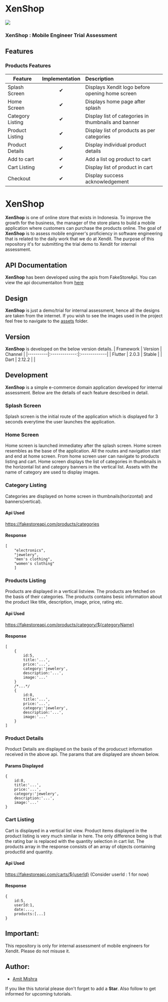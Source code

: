 # XenShop

![](https://www.xendit.co/wp-content/uploads/2020/03/XENDIT-LOGOArtboard-1@2x.png)
### XenShop : Mobile Engineer Trial Assessment

## Features

### Products Features

| Feature  |  Implementation       | Description  |
|----------|:-------------:|:-------------|
| Splash Screen | &#10004; | Displays Xendit logo before opening home screen |
| Home Screen | &#10004; | Displays home page after splash  |
| Category Listing | &#10004; | Display list of categories in thumbnails and banner |
| Product Listing | &#10004; | Display list of products as per categories |
| Product Details | &#10004; | Display individual product details |
| Add to cart | &#10004; | Add a list og product to cart |
| Cart Listing | &#10004; | Display list of product in cart |
| Checkout | &#10004; | Display success acknowledgement |

# XenShop

**XenShop** is one of online store that exists in Indonesia. To improve the growth for the business, the manager of the store plans to build a mobile application where customers can purchase the products online. The goal of **XenShop**   is to assess mobile engineer's proficiency in software engineering that is related to the daily work that we do at Xendit.
The purpose of this repository it's for submitting the trial demo to Xendit for internal assessment.

## API Documentation

**XenShop** has been developed using the apis from FakeStoreApi. You can view the api documentaiton from [here](https://fakestoreapi.com/)

## Design

 **XenShop** is just a demo/trial for internal assessment, hence all the designs are taken from the internet. If you wish to see the images used in the project feel free to navigate to the [assets](https://github.com/amitmishra7/xenShop/tree/development/assets) folder.

## Version

**XenShop** is developed on the below version details.
| Framework  |  Version       | Channel  |
|----------|:-------------:|:-------------|
| Flutter | 2.0.3 | Stable |
| Dart | 2.12.2 |  |

## Development

**XenShop** is a simple e-commerce domain application developed for internal assessment. Below are the details of each feature described in detail.

### Splash Screen

Splash screen is the initial route of the application which is displayed for 3 seconds everytime the user launches the application.

### Home Screen

Home screen is launched immediatey after the splash screen. Home screen resembles as the base of the application. All the routes and navigation start and end at home screen. From home screen user can navigate to products listing and cart. Home screen displays the list of categories in thumbnails in the horizontal list and category banners in the vertical list. Assets with the name of category are used to display images.

### Category Listing

Categories are displayed on home screen in thumbnails(horizontal) and banners(vertical).
#### Api Used
https://fakestoreapi.com/products/categories
#### Response
```
[
    "electronics",
    "jewelery",
    "men's clothing",
    "women's clothing"
    ]
```

### Products Listing

Products are displayed in a vertical listview. The products are fetched on the basis of their categories. The products contains besic information about the product like title, description, image, price, rating etc.

#### Api Used
https://fakestoreapi.com/products/category/${categoryName}
#### Response
```
[
    {
        id:5,
        title:'...',
        price:'...',
        category:'jewelery',
        description:'...',
        image:'...'
    }
    /*...*/
    {
        id:8,
        title:'...',
        price:'...',
        category:'jewelery',
        description:'...',
        image:'...'
    }
]
```

### Product Details

Product Details are displayed on the basis of the producuct information received in the above api. The params that are displayed are shown below.

#### Params Displayed
```
{
    id:8,
    title:'...',
    price:'...',
    category:'jewelery',
    description:'...',
    image:'...'
}
```

### Cart Listing

Cart is displayed in a vertical list view. Product items displayed in the product listing is very much similar in here. The only difference being is that the rating bar is replaced with the quantity selection in cart list. The products array in the response consists of an array of objects containing productId and quantity.

#### Api Used
https://fakestoreapi.com/carts/${userId} (Consider userId : 1 for now)
#### Response
```
{
    id:5,
    userId:1,
    date:...,
    products:[...]
}
```
## Important:

This repository is only for internal assessment of mobile engineers for Xendit. Please do not misuse it.

## Author:

* [Amit Mishra](https://github.com/amitmishra7)

If you like this tutorial please don't forget to add a **Star**. Also follow to get informed for upcoming tutorials.